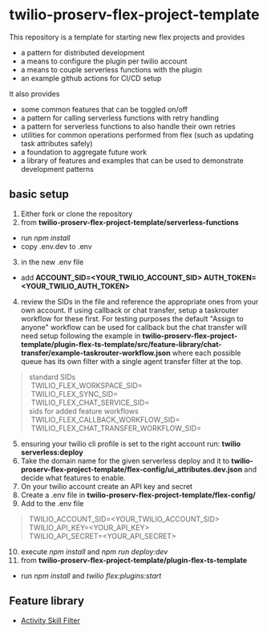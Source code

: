 # twilio-proserv-flex-project-template

This repository is a template for starting new flex projects and provides

- a pattern for distributed development
- a means to configure the plugin per twilio account
- a means to couple serverless functions with the plugin
- an example github actions for CI/CD setup

It also provides
- some common features that can be toggled on/off
- a pattern for calling serverless functions with retry handling
- a pattern for serverless functions to also handle their own retries
- utilities for common operations performed from flex (such as updating task attributes safely)
- a foundation to aggregate future work
- a library of features and examples that can be used to demonstrate development patterns


## basic setup

1. Either fork or clone the repository
2. from **twilio-proserv-flex-project-template/serverless-functions**
  - run *npm install* 
  - copy .env.dev to .env
3. in the new .env file 
  - add **ACCOUNT_SID=<YOUR_TWILIO_ACCOUNT_SID> AUTH_TOKEN=<YOUR_TWILIO_AUTH_TOKEN>**
4. review the SIDs in the file and reference the appropriate ones from your own account.  If using callback or chat transfer, setup a taskrouter workflow for these first. For testing purposes the default "Assign to anyone" workflow can be used for callback but the chat transfer will need setup following the example in **twilio-proserv-flex-project-template/plugin-flex-ts-template/src/feature-library/chat-transfer/example-taskrouter-workflow.json** where each possible queue has its own filter with a single agent transfer filter at the top.
  > standard SIDs <br>
  > &nbsp;TWILIO_FLEX_WORKSPACE_SID=<br>
  > &nbsp;TWILIO_FLEX_SYNC_SID= <br>
  > &nbsp;TWILIO_FLEX_CHAT_SERVICE_SID= <br>
  > sids for added feature workflows <br>
  > &nbsp;TWILIO_FLEX_CALLBACK_WORKFLOW_SID= <br>
  > &nbsp;TWILIO_FLEX_CHAT_TRANSFER_WORKFLOW_SID= <br>
5. ensuring your twilio cli profile is set to the right account run: **twilio serverless:deploy**
6. Take the domain name for the given serverless deploy and it to **twilio-proserv-flex-project-template/flex-config/ui_attributes.dev.json** and decide what features to enable.
7. On your twilio account create an API key and secret
8. Create a .env file in **twilio-proserv-flex-project-template/flex-config/**
9. Add to the .env file
> TWILIO_ACCOUNT_SID=<YOUR_TWILIO_ACCOUNT_SID>  <br>
> TWILIO_API_KEY=<YOUR_API_KEY> <br>
> TWILIO_API_SECRET=<YOUR_API_SECRET> <br>
10. execute *npm install* and *npm run deploy:dev*
11. from **twilio-proserv-flex-project-template/plugin-flex-ts-template**
  - run *npm install* and *twilio flex:plugins:start*


## Feature library

- [Activity Skill Filter](plugin-flex-ts-template/src/feature-library/activity-skill-filter/README.md)